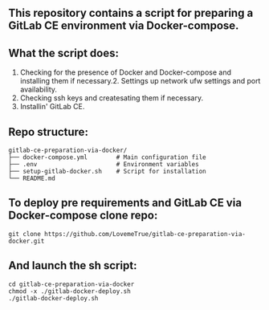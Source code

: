 ## This repository contains a script for preparing a GitLab CE environment via Docker-compose.

## What the script does:
1. Checking for the presence of Docker and Docker-compose and installing them if necessary.2. Settings up network ufw settings and port availability.
3. Checking ssh keys and createsating them if necessary.
4. Installin' GitLab CE.

## Repo structure:
```
gitlab-ce-preparation-via-docker/
├── docker-compose.yml        # Main configuration file
├── .env                      # Environment variables
├── setup-gitlab-docker.sh    # Script for installation
└── README.md
```

## To deploy pre requirements and GitLab CE via Docker-compose clone repo:
```
git clone https://github.com/LovemeTrue/gitlab-ce-preparation-via-docker.git
```
## And launch the sh script:
```
cd gitlab-ce-preparation-via-docker
chmod -x ./gitlab-docker-deploy.sh
./gitlab-docker-deploy.sh
```